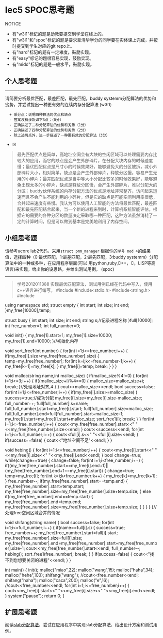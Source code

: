 # lec5 SPOC思考题


NOTICE
- 有"w3l1"标记的题是助教要提交到学堂在线上的。
- 有"w3l1"和"spoc"标记的题是要求拿清华学分的同学要在实体课上完成，并按时提交到学生对应的git repo上。
- 有"hard"标记的题有一定难度，鼓励实现。
- 有"easy"标记的题很容易实现，鼓励实现。
- 有"midd"标记的题是一般水平，鼓励实现。


## 个人思考题
---

请简要分析最优匹配，最差匹配，最先匹配，buddy systemm分配算法的优势和劣势，并尝试提出一种更有效的连续内存分配算法 (w3l1)
```
  + 采分点：说明四种算法的优点和缺点
  - 答案没有涉及如下3点；（0分）
  - 正确描述了二种分配算法的优势和劣势（1分）
  - 正确描述了四种分配算法的优势和劣势（2分）
  - 除上述两点外，进一步描述了一种更有效的分配算法（3分）
 ```
- [x]  

>  最先匹配优点是简单，高地址空间会有大块的空闲区域可以处理需要内存比较大的应用，而它的缺点是会产生外部碎片，在分配大块内存的时候速度慢；最优匹配优点是尺寸小的时候效果好，能够避免大的分区被拆，减小外部碎片大小，相对简单，缺点是会产生外部碎片，释放分区慢，容易产生无用的小碎片；最差匹配优点是当中等大小分配比较多的时候效果好，能够避免出现太多的小碎片，缺点是释放分区慢，会产生外部碎片，难以分配大的分区；buddy伙伴系统的内存分配方法的优点是地址非常整齐，访问起来迅速而且不会产生不能利用的小碎片，但是它的缺点是可能空间利用率很低，合并起来速度有些慢。我认为可以使用人工智能的方法将最优匹配，最差匹配和最先匹配结合起来，当一个新的进程来到时，计算机系统智能评估，根据它的需要的各种分区的数量决定采取哪一种匹配，这种方法虽然消耗了一定的计算时间，但是可以做到基本是完美地利用了内存空间。

## 小组思考题

请参考ucore lab2代码，采用`struct pmm_manager` 根据你的`学号 mod 4`的结果值，选择四种（0:最优匹配，1:最差匹配，2:最先匹配，3:buddy systemm）分配算法中的一种或多种，在应用程序层面(可以 用python,ruby,C++，C，LISP等高语言)来实现，给出你的设思路，并给出测试用例。 (spoc)

--- 
> 学号2012011388 实现最优匹配算法，测试用例已经在代码中写入，使用c++语言进行编写。
#include<iostream>
#include<stdio.h>
#include<string.h>
#include<cstring>

using namespace std;
struct empty
{
	int start;
	int size;
	int end;
}my_free[10000],temp;

struct busy
{
	int start;
	int size;
	int end;
	string s;//记录进程名称 
}full[10000];
int free_number=1;
int full_number=0;

void init()
{
	my_free[1].start=1;
	my_free[1].size=10000;
	my_free[1].end=10000;
}//初始化内存

void sort_free1(int number)
{
	for(int i=1;i<=free_number;i++)
	{
		if(my_free[i].size>my_free[free_number].size)
		{
			temp=my_free[free_number];
			for(int k=i;k<=free_number-1;k++)
			{
				my_free[k+1]=my_free[k];
			}
			my_free[i]=temp;
			break;
		}
	}
}

void malloc(string name,int malloc_size)
{
	if(malloc_size%4!=0)
	{
		for(int i=1;i<=3;i++)
		{
			if((malloc_size+i)%4==0)
			{
				malloc_size=malloc_size+i;
				break;
			}//处理地址对齐,4 
		}
	}
	cout<<malloc_size<<endl;
	bool success=false;
	for(int i=1;i<=free_number;i++)
	{
		if(my_free[i].size>=malloc_size)
		{
			success=true;//成功分配
			my_free[i].size=my_free[i].size-malloc_size;
			full_number++;
			full[full_number].s=name;
			full[full_number].start=my_free[i].start;
			full[full_number].size=malloc_size;
			full[full_number].end=full[full_number].start+malloc_size-1;
			my_free[i].start=my_free[i].start+malloc_size;
			sort_free1(i);
			break; 
		}
	}
	for(int i=1;i<=free_number;i++)
	{
		cout<<my_free[free_number].start<<" "<<my_free[free_number].size<<endl;
	}
	cout<<success<<endl;
	for(int i=1;i<=full_number;i++)
	{
		cout<<full[i].s<<" "<<full[i].size<<endl;
	}
	if(success==false)
	{
		cout<<"地址空间不足"<<endl; 
	}
} 

void hebing()
{
	for(int i=1;i<=free_number;i++)
	{
		cout<<my_free[i].start<<" "<<my_free[i].size<<" "<<my_free[i].end<<endl;
	}
	bool change=true;
	while(change==true)
	{
		change=false;
		for(int i=1;i<free_number;i++)
		{
			if((my_free[free_number].start==my_free[i].end+1)||(my_free[free_number].end+1==my_free[i].start))
			{
				change=true;
				temp=my_free[i];
				for(int k=i;k<free_number;k++)
				{
					my_free[k]=my_free[k+1];
				}
				free_number--;
				if(my_free[free_number].start==temp.end)
				{
					my_free[free_number].start=temp.start;
					my_free[free_number].size=my_free[free_number].size+temp.size;
				}
				else if(my_free[free_number].end==temp.start)
				{
					my_free[free_number].end=temp.end;
					my_free[free_number].size=my_free[free_number].size+temp.size;
				}
			}
		}
	}
}//处理free空闲区域合并的情况 

void shifang(string name)
{
	bool success=false;
	for(int i=1;i<=full_number;i++)
	{
		if(name==full[i].s)
		{
			success=true;
			free_number++;
			my_free[free_number].start=full[i].start;
			my_free[free_number].size=full[i].size;
			my_free[free_number].end=my_free[free_number].start+my_free[free_number].size-1;
			cout<<my_free[free_number].start<<endl;
			full_number--;
			hebing();
			sort_free1(free_number);
			break;
		}
	}
	if(success=false)
	{
		cout<<"找不到您想要关闭的进程"<<endl;
	}
}

int main()
{
	init();
	malloc("miao",22);
	malloc("wang",15);
	malloc("haha",34);
	malloc("hehe",100);
	shifang("wang");
	//cout<<free_number<<endl;
	shifang("haha");
	malloc("caca",200);
	malloc("e",16);
	//cout<<free_number<<endl;
	for(int i=1;i<=free_number;i++)
	{
		cout<<my_free[i].start<<" "<<my_free[i].size<<" "<<my_free[i].end<<endl;
	}
	system("pause");
	return 0;
}


## 扩展思考题

阅读[slab分配算法](http://en.wikipedia.org/wiki/Slab_allocation)，尝试在应用程序中实现slab分配算法，给出设计方案和测试用例。


